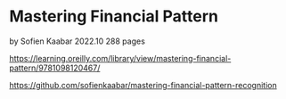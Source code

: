 # Mastering Financial Pattern 
by Sofien Kaabar
2022.10
288 pages

https://learning.oreilly.com/library/view/mastering-financial-pattern/9781098120467/

https://github.com/sofienkaabar/mastering-financial-pattern-recognition
